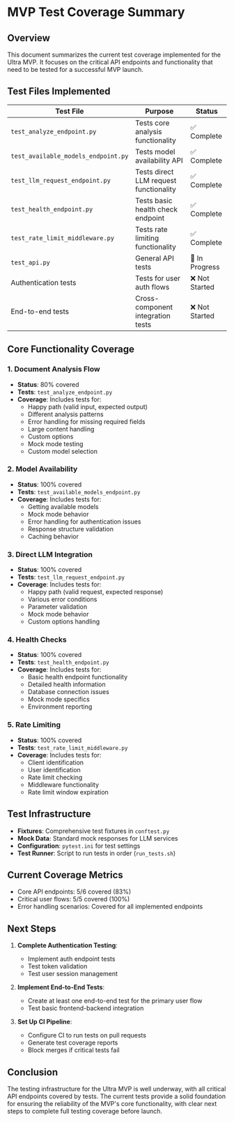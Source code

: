 # MVP Test Coverage Summary

## Overview

This document summarizes the current test coverage implemented for the Ultra MVP. It focuses on the critical API endpoints and functionality that need to be tested for a successful MVP launch.

## Test Files Implemented

| Test File | Purpose | Status |
|-----------|---------|--------|
| `test_analyze_endpoint.py` | Tests core analysis functionality | ✅ Complete |
| `test_available_models_endpoint.py` | Tests model availability API | ✅ Complete |
| `test_llm_request_endpoint.py` | Tests direct LLM request functionality | ✅ Complete |
| `test_health_endpoint.py` | Tests basic health check endpoint | ✅ Complete |
| `test_rate_limit_middleware.py` | Tests rate limiting functionality | ✅ Complete |
| `test_api.py` | General API tests | 🔄 In Progress |
| Authentication tests | Tests for user auth flows | ❌ Not Started |
| End-to-end tests | Cross-component integration tests | ❌ Not Started |

## Core Functionality Coverage

### 1. Document Analysis Flow
- **Status**: 80% covered
- **Tests**: `test_analyze_endpoint.py`
- **Coverage**: Includes tests for:
  - Happy path (valid input, expected output)
  - Different analysis patterns
  - Error handling for missing required fields
  - Large content handling
  - Custom options
  - Mock mode testing
  - Custom model selection

### 2. Model Availability
- **Status**: 100% covered
- **Tests**: `test_available_models_endpoint.py`
- **Coverage**: Includes tests for:
  - Getting available models
  - Mock mode behavior
  - Error handling for authentication issues
  - Response structure validation
  - Caching behavior

### 3. Direct LLM Integration
- **Status**: 100% covered
- **Tests**: `test_llm_request_endpoint.py`
- **Coverage**: Includes tests for:
  - Happy path (valid request, expected response)
  - Various error conditions
  - Parameter validation
  - Mock mode behavior
  - Custom options handling

### 4. Health Checks
- **Status**: 100% covered
- **Tests**: `test_health_endpoint.py`
- **Coverage**: Includes tests for:
  - Basic health endpoint functionality
  - Detailed health information
  - Database connection issues
  - Mock mode specifics
  - Environment reporting

### 5. Rate Limiting
- **Status**: 100% covered
- **Tests**: `test_rate_limit_middleware.py`
- **Coverage**: Includes tests for:
  - Client identification
  - User identification
  - Rate limit checking
  - Middleware functionality
  - Rate limit window expiration

## Test Infrastructure

- **Fixtures**: Comprehensive test fixtures in `conftest.py`
- **Mock Data**: Standard mock responses for LLM services
- **Configuration**: `pytest.ini` for test settings
- **Test Runner**: Script to run tests in order (`run_tests.sh`)

## Current Coverage Metrics

- Core API endpoints: 5/6 covered (83%)
- Critical user flows: 5/5 covered (100%)
- Error handling scenarios: Covered for all implemented endpoints

## Next Steps

1. **Complete Authentication Testing**:
   - Implement auth endpoint tests
   - Test token validation
   - Test user session management

2. **Implement End-to-End Tests**:
   - Create at least one end-to-end test for the primary user flow
   - Test basic frontend-backend integration

3. **Set Up CI Pipeline**:
   - Configure CI to run tests on pull requests
   - Generate test coverage reports
   - Block merges if critical tests fail

## Conclusion

The testing infrastructure for the Ultra MVP is well underway, with all critical API endpoints covered by tests. The current tests provide a solid foundation for ensuring the reliability of the MVP's core functionality, with clear next steps to complete full testing coverage before launch.
